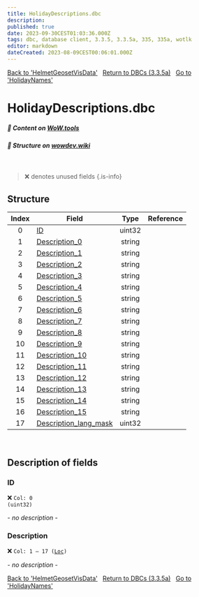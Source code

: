 ```yaml
---
title: HolidayDescriptions.dbc
description:
published: true
date: 2023-09-30CEST01:03:36.000Z
tags: dbc, database client, 3.3.5, 3.3.5a, 335, 335a, wotlk
editor: markdown
dateCreated: 2023-08-09CEST00:06:01.000Z
---
```

<a href="https://trinitycore.info/files/DBC/335/helmetgeosetvisdata" class="mt-5 v-btn v-btn--depressed v-btn--flat v-btn--outlined theme--light v-size--default darkblue--text text--lighten-3"><span class="v-btn__content"><i aria-hidden="true" class="v-icon notranslate v-icon--left mdi mdi-arrow-left theme--light"></i><span>Back to 'HelmetGeosetVisData'</span></span></a>&nbsp;&nbsp;&nbsp;<a href="https://trinitycore.info/files/DBC/335/home" class="mt-5 v-btn v-btn--depressed v-btn--flat v-btn--outlined theme--light v-size--default darkblue--text text--lighten-3"><span class="v-btn__content"><i aria-hidden="true" class="v-icon notranslate v-icon--left mdi mdi-home-outline theme--light"></i><span>Return to DBCs (3.3.5a)</span></span></a>&nbsp;&nbsp;&nbsp;<a href="https://trinitycore.info/files/DBC/335/holidaynames" class="mt-5 v-btn v-btn--depressed v-btn--flat v-btn--outlined theme--light v-size--default darkblue--text text--lighten-3"><span class="v-btn__content"><span>Go to 'HolidayNames'</span><i aria-hidden="true" class="v-icon notranslate v-icon--right mdi mdi-arrow-right theme--light"></i></span></a>

# HolidayDescriptions.dbc
##### :open_book: Content on [WoW.tools](https://wow.tools/dbc/?dbc=holidaydescriptions&build=3.3.5.12340)
##### :pencil: Structure on [wowdev.wiki](https://wowdev.wiki/DB/HolidayDescriptions)
&nbsp;

> :x: denotes unused fields
{.is-info}


## Structure

| Index | Field | Type | Reference |
| :---: | --- | :---: | --- |
| 0 | [ID](#id) | uint32 |  |
| 1 | [Description_0](#description) | string |  |
| 2 | [Description_1](#description) | string |  |
| 3 | [Description_2](#description) | string |  |
| 4 | [Description_3](#description) | string |  |
| 5 | [Description_4](#description) | string |  |
| 6 | [Description_5](#description) | string |  |
| 7 | [Description_6](#description) | string |  |
| 8 | [Description_7](#description) | string |  |
| 9 | [Description_8](#description) | string |  |
| 10 | [Description_9](#description) | string |  |
| 11 | [Description_10](#description) | string |  |
| 12 | [Description_11](#description) | string |  |
| 13 | [Description_12](#description) | string |  |
| 14 | [Description_13](#description) | string |  |
| 15 | [Description_14](#description) | string |  |
| 16 | [Description_15](#description) | string |  |
| 17 | [Description_lang_mask](#description) | uint32 |  |
&nbsp;
## Description of fields

### ID
:x: <code>Col: 0 (uint32)</code>

*- no description -*
&nbsp;

### Description
:x: <code>Col: 1 &ndash; 17 ([Loc](/how-to/localization))</code>

*- no description -*
&nbsp;

<a href="https://trinitycore.info/files/DBC/335/helmetgeosetvisdata" class="mt-5 v-btn v-btn--depressed v-btn--flat v-btn--outlined theme--light v-size--default darkblue--text text--lighten-3"><span class="v-btn__content"><i aria-hidden="true" class="v-icon notranslate v-icon--left mdi mdi-arrow-left theme--light"></i><span>Back to 'HelmetGeosetVisData'</span></span></a>&nbsp;&nbsp;&nbsp;<a href="https://trinitycore.info/files/DBC/335/home" class="mt-5 v-btn v-btn--depressed v-btn--flat v-btn--outlined theme--light v-size--default darkblue--text text--lighten-3"><span class="v-btn__content"><i aria-hidden="true" class="v-icon notranslate v-icon--left mdi mdi-home-outline theme--light"></i><span>Return to DBCs (3.3.5a)</span></span></a>&nbsp;&nbsp;&nbsp;<a href="https://trinitycore.info/files/DBC/335/holidaynames" class="mt-5 v-btn v-btn--depressed v-btn--flat v-btn--outlined theme--light v-size--default darkblue--text text--lighten-3"><span class="v-btn__content"><span>Go to 'HolidayNames'</span><i aria-hidden="true" class="v-icon notranslate v-icon--right mdi mdi-arrow-right theme--light"></i></span></a>
